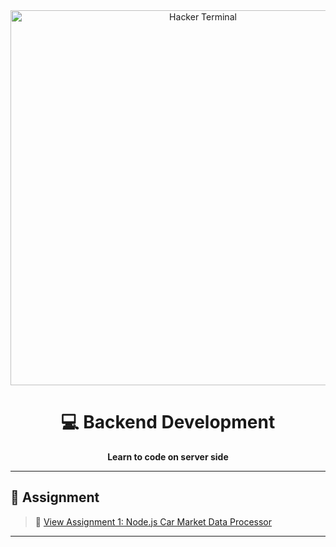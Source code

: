 <div align="center">
  <img src="https://images.unsplash.com/photo-1592609931095-54a2168ae893?q=80&w=3270&auto=format&fit=crop&ixlib=rb-4.0.3&ixid=M3wxMjA3fDB8MHxwaG90by1wYWdlfHx8fGVufDB8fHx8fA%3D%3D" alt="Hacker Terminal" width="600" />

  <h1>💻 Backend Development</h1>
  <p><strong>Learn to code on server side</strong></p>
</div>

---

## 📂 Assignment

> 🔗 [View Assignment 1: Node.js Car Market Data Processor](./assignment_1.md)

---
